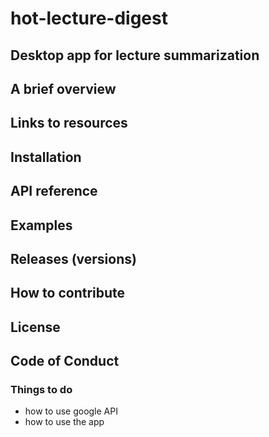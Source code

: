 # hot-lecture-digest

## Desktop app for lecture summarization

## A brief overview

## Links to resources

## Installation

## API reference

## Examples

## Releases (versions)

## How to contribute

## License

## Code of Conduct

### Things to do

- how to use google API
- how to use the app
